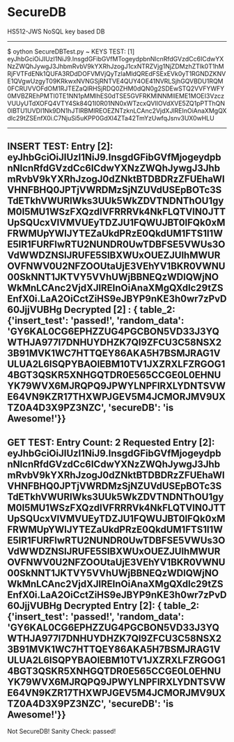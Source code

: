 # SecureDB
HS512-JWS NoSQL key based DB

----

$ oython SecureDBTest.py                                                                                                                                                                                ~
KEYS TEST:
[1] eyJhbGciOiJIUzI1NiJ9.InsgdGFibGVfMTogeydpbnNlcnRfdGVzdCc6ICdwYXNzZWQhJywgJ3JhbmRvbV9kYXRhJzogJ1cxNTRZVjg1NjZDMzhZTlk0T1hMRjFVTFdENk1QUFA3RDdDOFVMVjQyTzlaMldQREdFSExEVk0yT1RGNDZKNVE1QVgwUzgyT09KRkwxNVNGSjRNTVE4QUY4OE41NVRLSjhGQVBDU1RQM0FCRUVVOFdOM1RJTEZaQlRHSjRDQ0ZHM0dQN0g2SDEwSTQ2VVFYWFY0MVBZREhPMTI0TE1NN1pMMlhES0dTSE5GVFRKMlNNMllEME1MOEI3VzczVUUyUTdXOFQ4VTY4Sk84Q1I0R01NN0xWTzcxQVlIOVdXVE5ZQ1pPTThQN0lBTU1UVDI1Nk9DN1hJTlRBMlREOEZNTzknLCAnc2VjdXJlREInOiAnaXMgQXdlc29tZSEnfX0i.C7NjuSi5uKPP0GdXl4ZTa42TmYzUwfqJsnv3UX0wHLU

--------------------------------
INSERT TEST:
Entry [2]: eyJhbGciOiJIUzI1NiJ9.InsgdGFibGVfMjogeydpbnNlcnRfdGVzdCc6ICdwYXNzZWQhJywgJ3JhbmRvbV9kYXRhJzogJ0dZNktBTDBDRzZFUEhaWlVHNFBHQ0JPTjVWRDMzSjNZUVdUSEpBOTc3STdETkhVWURIWks3UUk5WkZDVTNDNThOU1gyM0I5MU1WSzFXQzdIVFRRRVk4NkFLQTVIN0JTTUpSQUcxVlVMVUEyTDZJU1FQWUJBT0lFQk0xMFRWMUpYWlJYTEZaUkdPRzE0QkdUM1FTS1I1WE5IR1FURFIwRTU2NUNDR0UwTDBFSE5VWUs3OVdWWDZNSlJRUFE5SlBXWUxOUEZJUlhMWUROVFNWV0U2NFZOOUtaUjE3VEhYV1BKR0VWNU00SkNNT1JKTVY5VVhUWjBBNEQzWDlQWjNOWkMnLCAnc2VjdXJlREInOiAnaXMgQXdlc29tZSEnfX0i.LaA2OiCctZiHS9eJBYP9nKE3h0wr7zPvD60JjjVUBHg
Decrypted [2] : { table_2: {'insert_test': 'passed!', 'random_data': 'GY6KAL0CG6EPHZZUG4PGCBON5VD33J3YQWTHJA977I7DNHUYDHZK7QI9ZFCU3C58NSX23B91MVK1WC7HTTQEY86AKA5H7BSMJRAG1VULUA2L6ISQPYBAOIEBM10TV1JXZRXLFZRGOG14BGT3QSKR5XNHGQTDR0E565CCGE0L0EHNUYK79WVX6MJRQPQ9JPWYLNPFIRXLYDNTSVWE64VN9KZR17THXWPJGEV5M4JCMORJMV9UXTZ0A4D3X9PZ3NZC', 'secureDB': 'is Awesome!'}}
--------------------------------
GET TEST:
Entry Count: 2
Requested Entry [2]: eyJhbGciOiJIUzI1NiJ9.InsgdGFibGVfMjogeydpbnNlcnRfdGVzdCc6ICdwYXNzZWQhJywgJ3JhbmRvbV9kYXRhJzogJ0dZNktBTDBDRzZFUEhaWlVHNFBHQ0JPTjVWRDMzSjNZUVdUSEpBOTc3STdETkhVWURIWks3UUk5WkZDVTNDNThOU1gyM0I5MU1WSzFXQzdIVFRRRVk4NkFLQTVIN0JTTUpSQUcxVlVMVUEyTDZJU1FQWUJBT0lFQk0xMFRWMUpYWlJYTEZaUkdPRzE0QkdUM1FTS1I1WE5IR1FURFIwRTU2NUNDR0UwTDBFSE5VWUs3OVdWWDZNSlJRUFE5SlBXWUxOUEZJUlhMWUROVFNWV0U2NFZOOUtaUjE3VEhYV1BKR0VWNU00SkNNT1JKTVY5VVhUWjBBNEQzWDlQWjNOWkMnLCAnc2VjdXJlREInOiAnaXMgQXdlc29tZSEnfX0i.LaA2OiCctZiHS9eJBYP9nKE3h0wr7zPvD60JjjVUBHg
Decrypted Entry [2]: { table_2: {'insert_test': 'passed!', 'random_data': 'GY6KAL0CG6EPHZZUG4PGCBON5VD33J3YQWTHJA977I7DNHUYDHZK7QI9ZFCU3C58NSX23B91MVK1WC7HTTQEY86AKA5H7BSMJRAG1VULUA2L6ISQPYBAOIEBM10TV1JXZRXLFZRGOG14BGT3QSKR5XNHGQTDR0E565CCGE0L0EHNUYK79WVX6MJRQPQ9JPWYLNPFIRXLYDNTSVWE64VN9KZR17THXWPJGEV5M4JCMORJMV9UXTZ0A4D3X9PZ3NZC', 'secureDB': 'is Awesome!'}}
--------------------------------
Not SecureDB!
Sanity Check: passed!
